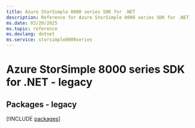 ```yaml
---
title: Azure StorSimple 8000 series SDK for .NET
description: Reference for Azure StorSimple 8000 series SDK for .NET
ms.date: 03/20/2025
ms.topic: reference
ms.devlang: dotnet
ms.service: storsimple8000series
---
```

# Azure StorSimple 8000 series SDK for .NET - legacy
## Packages - legacy
[!INCLUDE [packages](storsimple-8000-series-index.md)]